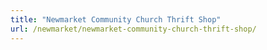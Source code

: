 ```yaml
---
title: "Newmarket Community Church Thrift Shop"
url: /newmarket/newmarket-community-church-thrift-shop/
---
```

